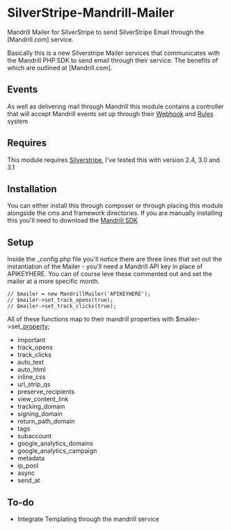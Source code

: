 SilverStripe-Mandrill-Mailer
============================

Mandrill Mailer for SilverStripe to send SilverStripe Email through the [Mandrill.com] service.

Basically this is a new Silverstripe Mailer services that communicates with the Mandrill PHP SDK to send email through their service. The benefits of which are outlined at [Mandrill.com].

Events
------
As well as delivering mail through Mandrill this module contains a controller that will accept Mandrill events set up through their [Webhook](http://help.mandrill.com/entries/21738186-Introduction-to-Webhooks) and [Rules](http://help.mandrill.com/entries/25142202-Example-rules) system

Requires
--------
This module requires [Silverstripe](http://www.silverstripe.org), I've tested this with version 2.4, 3.0 and 3.1

Installation
------------
You can either install this through composer or through placing this module alongside the cms and framework directories. If you are manually installing this you'll need to download the [Mandrill SDK](https://bitbucket.org/mailchimp/mandrill-api-php)

Setup
-----

Inside the _config.php file you'll notice there are three lines that set out the instantiation of the Mailer - you'll need a Mandrill API key in place of APIKEYHERE. You can of course leve these commented out and set the mailer at a more specific month.

```
// $mailer = new MandrillMailer('APIKEYHERE');
// $mailer->set_track_opens(true);
// $mailer->set_track_clicks(true);
```

All of these functions map to their mandrill properties with
$mailer->set_[property]();

+   important
+   track_opens
+   track_clicks
+   auto_text
+   auto_html
+   inline_css
+   url_strip_qs
+   preserve_recipients
+   view_content_link
+   tracking_domain
+   signing_domain
+   return_path_domain
+   tags
+   subaccount
+   google_analytics_domains
+   google_analytics_campaign
+   metadata
+   ip_pool
+   async
+   send_at

To-do
-----
+   Integrate Templating through the mandrill service
